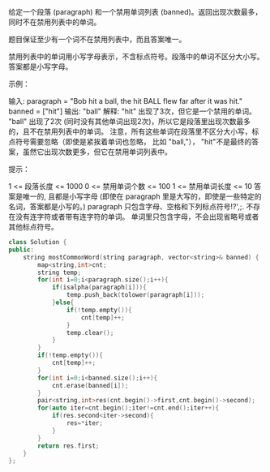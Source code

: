 给定一个段落 (paragraph) 和一个禁用单词列表 (banned)。返回出现次数最多，同时不在禁用列表中的单词。

题目保证至少有一个词不在禁用列表中，而且答案唯一。

禁用列表中的单词用小写字母表示，不含标点符号。段落中的单词不区分大小写。答案都是小写字母。

 

示例：

输入: 
paragraph = "Bob hit a ball, the hit BALL flew far after it was hit."
banned = ["hit"]
输出: "ball"
解释: 
"hit" 出现了3次，但它是一个禁用的单词。
"ball" 出现了2次 (同时没有其他单词出现2次)，所以它是段落里出现次数最多的，且不在禁用列表中的单词。 
注意，所有这些单词在段落里不区分大小写，标点符号需要忽略（即使是紧挨着单词也忽略， 比如 "ball,"）， 
"hit"不是最终的答案，虽然它出现次数更多，但它在禁用单词列表中。


提示：

1 <= 段落长度 <= 1000
0 <= 禁用单词个数 <= 100
1 <= 禁用单词长度 <= 10
答案是唯一的, 且都是小写字母 (即使在 paragraph 里是大写的，即使是一些特定的名词，答案都是小写的。)
paragraph 只包含字母、空格和下列标点符号!?',;.
不存在没有连字符或者带有连字符的单词。
单词里只包含字母，不会出现省略号或者其他标点符号。

```cpp
class Solution {
public:
    string mostCommonWord(string paragraph, vector<string>& banned) {
        map<string,int>cnt;
        string temp;
        for(int i=0;i<paragraph.size();i++){
            if(isalpha(paragraph[i])){
                temp.push_back(tolower(paragraph[i]));
            }else{
                if(!temp.empty()){
                    cnt[temp]++;
                }
                temp.clear();
            }
        }
        if(!temp.empty()){
            cnt[temp]++;
        }
        for(int i=0;i<banned.size();i++){
            cnt.erase(banned[i]);
        }
        pair<string,int>res(cnt.begin()->first,cnt.begin()->second);
        for(auto iter=cnt.begin();iter!=cnt.end();iter++){
            if(res.second<iter->second){
                res=*iter;
            }
        }
        return res.first;
    }
};
```


